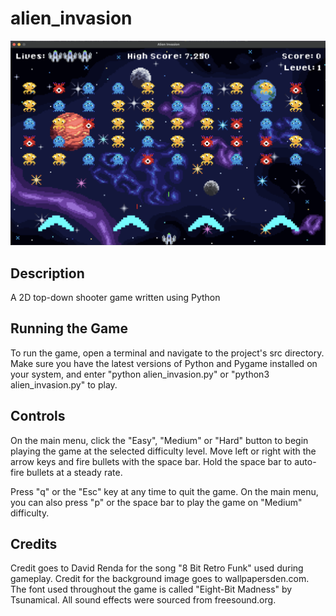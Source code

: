 # alien_invasion
  
![alt text](https://github.com/dakotalrubin/alien_invasion/blob/main/images/gameplay_screenshot.png?raw=true)
  
## Description
A 2D top-down shooter game written using Python  
  
## Running the Game
To run the game, open a terminal and navigate to the project's src directory. Make sure you have the latest versions of Python and Pygame installed on your system, and enter "python alien_invasion.py" or "python3 alien_invasion.py" to play.  
  
## Controls
On the main menu, click the "Easy", "Medium" or "Hard" button to begin playing the game at the selected difficulty level. Move left or right with the arrow keys and fire bullets with the space bar. Hold the space bar to auto-fire bullets at a steady rate.  
  
Press "q" or the "Esc" key at any time to quit the game. On the main menu, you can also press "p" or the space bar to play the game on "Medium" difficulty.  
  
## Credits
Credit goes to David Renda for the song "8 Bit Retro Funk" used during gameplay. Credit for the background image goes to wallpapersden.com. The font used throughout the game is called "Eight-Bit Madness" by Tsunamical. All sound effects were sourced from freesound.org.